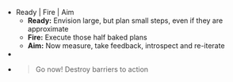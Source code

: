 - Ready | Fire | Aim
	- **Ready:** Envision large, but plan small steps, even if they are approximate
	- **Fire:** Execute those half baked plans
	- **Aim:** Now measure, take feedback, introspect and re-iterate
-
-
  > Go now! 
  Destroy barriers to action